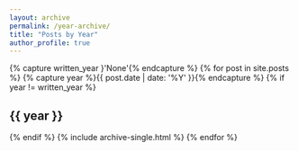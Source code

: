 ```yaml
---
layout: archive
permalink: /year-archive/
title: "Posts by Year"
author_profile: true
---
```


{% capture written_year }'None'{% endcapture %}
{% for post in site.posts %}
  {% capture year %}{{ post.date | date: '%Y' }}{% endcapture %}
  {% if year != written_year %}
    <h2 id="{{ year | slugify }}" class="archive__subtitle">{{ year }}</h2>
  {% endif %}
  {% include archive-single.html %}
{% endfor %}